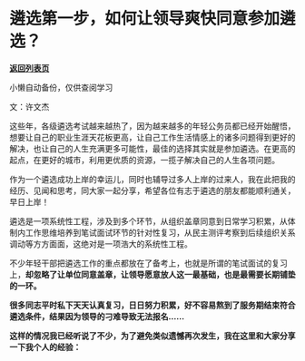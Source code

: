 # 遴选第一步，如何让领导爽快同意参加遴选？

[**返回列表页**](/gzh/费曼的小茶馆)

小懒自动备份，仅供查阅学习

文：许文杰

这些年，各级遴选考试越来越热了，因为越来越多的年轻公务员都已经开始醒悟，想要让自己的职业生涯天花板更高，让自己工作生活情感上的诸多问题得到更好的解决，也让自己的人生充满更多可能性，最佳的选择其实就是参加遴选。在更高的起点，在更好的城市，利用更优质的资源，一揽子解决自己的人生各项问题。

作为一个遴选成功上岸的幸运儿，同时也辅导过多人上岸的过来人，我在此把我的经历、见闻和思考，同大家一起分享，希望各位有志于遴选的朋友都能顺利通关，早日上岸！

遴选是一项系统性工程，涉及到多个环节，从组织盖章同意到日常学习积累，从体制内工作思维培养到笔试面试环节的针对性复习，从民主测评考察到后续组织关系调动等方方面面，这绝对是一项浩大的系统性工程。

不少年轻干部把遴选工作的重点都放在了备考上，也就是所谓的笔试面试的复习上，**却忽略了让单位同意盖章，让领导愿意放人这一最基础，也是最需要长期铺垫的一环。**

**很多同志平时私下天天认真复习，日日努力积累，好不容易熬到了服务期结束符合遴选条件，结果因为领导的刁难导致无法报名……**

**这样的情况我已经听说了不少，为了避免类似遗憾再次发生，我在这里和大家分享一下我个人的经验：**

